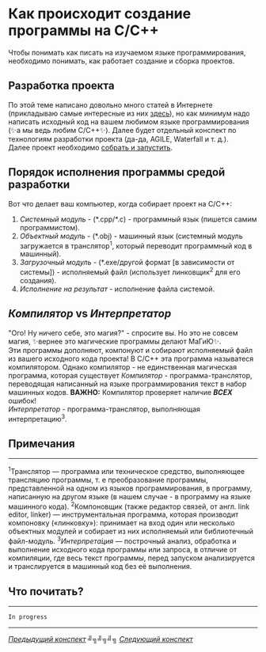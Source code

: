 # Как происходит создание программы на C/C++

Чтобы понимать как писать на изучаемом языке программирования, необходимо понимать, как работает создание и сборка проектов.

## Разработка проекта

По этой теме написано довольно много статей в Интернете (прикладываю самые интересные из них [здесь](#что-почитать)), но как минимум надо написать исходный код на вашем любимом языке программирования (:sparkles:а мы ведь любим C/C++:sparkles:). Далее будет отдельный конспект по технологиям разработки проекта (да-да, AGILE, Waterfall и т. д.).<br>
Далее проект необходимо [собрать и запустить](#порядок-исполнения-программы-средой-разработки).

## Порядок исполнения программы средой разработки

Вот что делает ваш компьютер, когда собирает проект на C/C++:

1. _Системный модуль_ - (\*.cpp/\*.c) - программный язык (пишется самим программистом).
2. _Объектный модуль_ - (\*.obj) - машинный язык (системный модуль загружается в транслятор<sup>1</sup>, который переводит программный код в машинный).
3. _Загрузочный модуль_ - (\*.exe/другой формат [в зависимости от системы]) - исполняемый файл (использует линковщик<sup>2</sup> для его создания).
4. _Исполнение на результат_ - исполнение файла системой.

## <i>Компилятор</i> vs <i>Интерпретатор</i>

"Ого! Ну ничего себе, это магия?" - спросите вы. Но это не совсем магия, :sparkles:вернее это магические программы делают МаГиЮ:sparkles:.<br>
Эти программы дополняют, компонуют и собирают исполняемый файл из вашего исходного кода проекта! В C/C++ эта программа называтеся компилятором. Однако компилятор - не единственная магическая программа, которая существует 
<i>Компилятор</i> - программа-транслятор, переводящая написанный на языке программирования текст в набор машинных кодов. **ВАЖНО:** Компилятор проверяет наличие **_ВСЕХ_** ошибок!
<br>
<i>Интерпретатор</i> - программа-транслятор, выполняющая интерпретацию<sup>3</sup>.

## Примечания

---

<sup>1</sup>Транслятор — программа или техническое средство, выполняющее трансляцию программы, т. е преобразование программы, представленной на одном из языков программирования, в программу, написанную на другом языке (в нашем случае - в программу на языке машинного кода).
<sup>2</sup>Компоновщик (также редактор связей, от англ. link editor, linker) — инструментальная программа, которая производит компоновку («линковку»): принимает на вход один или несколько объектных модулей и собирает из них исполняемый или библиотечный файл-модуль.
<sup>3</sup><i>Интерпрета́ция</i> — построчный анализ, обработка и выполнение исходного кода программы или запроса, в отличие от компиляции, где весь текст программы, перед запуском анализируется и транслируется в машинный код без её выполнения.<br>

## Что почитать?

---

`In progress`

---

[<u>_Предыдущий конспект_</u>](/summaries/summary1.md) ╝╗╝╗╝╗ [<u>_Следующий конспект_</u>](/summaries/summary3.md)
